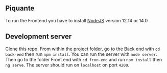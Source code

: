 ## Piquante

To run the Frontend you have to install [NodeJS](https://nodejs.org/en/download/) version 12.14 or 14.0

## Development server

Clone this repo. From within the project folder, go to the Back end with `cd back-end` then run `npm install`. You 
can run the server with `node server`. 
Then go to the folder Front end with `cd fron-end` and run `npm install` then `ng serve`.
The server should run on `localhost` on port `4200`.